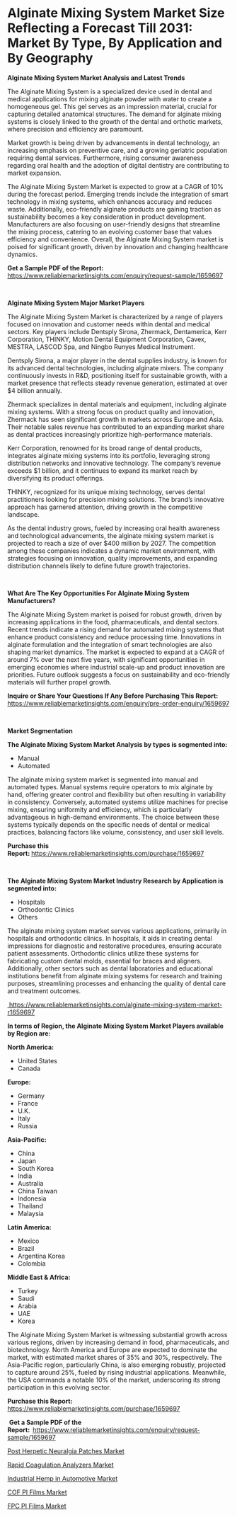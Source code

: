 <p><h1>Alginate Mixing System Market Size Reflecting a Forecast Till 2031: Market By Type, By Application and By Geography</h1></p><p><strong>Alginate Mixing System Market Analysis and Latest Trends</strong></p>
<p><p>The Alginate Mixing System is a specialized device used in dental and medical applications for mixing alginate powder with water to create a homogeneous gel. This gel serves as an impression material, crucial for capturing detailed anatomical structures. The demand for alginate mixing systems is closely linked to the growth of the dental and orthotic markets, where precision and efficiency are paramount. </p><p>Market growth is being driven by advancements in dental technology, an increasing emphasis on preventive care, and a growing geriatric population requiring dental services. Furthermore, rising consumer awareness regarding oral health and the adoption of digital dentistry are contributing to market expansion. </p><p>The Alginate Mixing System Market is expected to grow at a CAGR of 10% during the forecast period. Emerging trends include the integration of smart technology in mixing systems, which enhances accuracy and reduces waste. Additionally, eco-friendly alginate products are gaining traction as sustainability becomes a key consideration in product development. Manufacturers are also focusing on user-friendly designs that streamline the mixing process, catering to an evolving customer base that values efficiency and convenience. Overall, the Alginate Mixing System market is poised for significant growth, driven by innovation and changing healthcare dynamics.</p></p>
<p><strong>Get a Sample PDF of the Report:&nbsp;</strong> <a href="https://www.reliablemarketinsights.com/enquiry/request-sample/1659697?utm_campaign=1575&utm_medium=2&utm_source=Github&utm_content=ia&utm_term=12102024&utm_id=alginate-mixing-system">https://www.reliablemarketinsights.com/enquiry/request-sample/1659697</a></p>
<p>&nbsp;</p>
<p><strong>Alginate Mixing System Major Market Players</strong></p>
<p><p>The Alginate Mixing System Market is characterized by a range of players focused on innovation and customer needs within dental and medical sectors. Key players include Dentsply Sirona, Zhermack, Dentamerica, Kerr Corporation, THINKY, Motion Dental Equipment Corporation, Cavex, MESTRA, LASCOD Spa, and Ningbo Runyes Medical Instrument.</p><p>Dentsply Sirona, a major player in the dental supplies industry, is known for its advanced dental technologies, including alginate mixers. The company continuously invests in R&D, positioning itself for sustainable growth, with a market presence that reflects steady revenue generation, estimated at over $4 billion annually.</p><p>Zhermack specializes in dental materials and equipment, including alginate mixing systems. With a strong focus on product quality and innovation, Zhermack has seen significant growth in markets across Europe and Asia. Their notable sales revenue has contributed to an expanding market share as dental practices increasingly prioritize high-performance materials.</p><p>Kerr Corporation, renowned for its broad range of dental products, integrates alginate mixing systems into its portfolio, leveraging strong distribution networks and innovative technology. The company’s revenue exceeds $1 billion, and it continues to expand its market reach by diversifying its product offerings.</p><p>THINKY, recognized for its unique mixing technology, serves dental practitioners looking for precision mixing solutions. The brand’s innovative approach has garnered attention, driving growth in the competitive landscape.</p><p>As the dental industry grows, fueled by increasing oral health awareness and technological advancements, the alginate mixing system market is projected to reach a size of over $400 million by 2027. The competition among these companies indicates a dynamic market environment, with strategies focusing on innovation, quality improvements, and expanding distribution channels likely to define future growth trajectories.</p></p>
<p>&nbsp;</p>
<p><strong>What Are The Key Opportunities For Alginate Mixing System Manufacturers?</strong></p>
<p><p>The Alginate Mixing System market is poised for robust growth, driven by increasing applications in the food, pharmaceuticals, and dental sectors. Recent trends indicate a rising demand for automated mixing systems that enhance product consistency and reduce processing time. Innovations in alginate formulation and the integration of smart technologies are also shaping market dynamics. The market is expected to expand at a CAGR of around 7% over the next five years, with significant opportunities in emerging economies where industrial scale-up and product innovation are priorities. Future outlook suggests a focus on sustainability and eco-friendly materials will further propel growth.</p></p>
<p><strong>Inquire or Share Your Questions If Any Before Purchasing This Report:</strong> <a href="https://www.reliablemarketinsights.com/enquiry/pre-order-enquiry/1659697?utm_campaign=1575&utm_medium=2&utm_source=Github&utm_content=ia&utm_term=12102024&utm_id=alginate-mixing-system">https://www.reliablemarketinsights.com/enquiry/pre-order-enquiry/1659697</a></p>
<p>&nbsp;</p>
<p><strong>Market Segmentation</strong></p>
<p><strong>The Alginate Mixing System Market Analysis by types is segmented into:</strong></p>
<p><ul><li>Manual</li><li>Automated</li></ul></p>
<p><p>The alginate mixing system market is segmented into manual and automated types. Manual systems require operators to mix alginate by hand, offering greater control and flexibility but often resulting in variability in consistency. Conversely, automated systems utilize machines for precise mixing, ensuring uniformity and efficiency, which is particularly advantageous in high-demand environments. The choice between these systems typically depends on the specific needs of dental or medical practices, balancing factors like volume, consistency, and user skill levels.</p></p>
<p><strong>Purchase this Report:&nbsp;</strong><a href="https://www.reliablemarketinsights.com/purchase/1659697?utm_campaign=1575&utm_medium=2&utm_source=Github&utm_content=ia&utm_term=12102024&utm_id=alginate-mixing-system">https://www.reliablemarketinsights.com/purchase/1659697</a></p>
<p>&nbsp;</p>
<p><strong>The Alginate Mixing System Market Industry Research by Application is segmented into:</strong></p>
<p><ul><li>Hospitals</li><li>Orthodontic Clinics</li><li>Others</li></ul></p>
<p><p>The alginate mixing system market serves various applications, primarily in hospitals and orthodontic clinics. In hospitals, it aids in creating dental impressions for diagnostic and restorative procedures, ensuring accurate patient assessments. Orthodontic clinics utilize these systems for fabricating custom dental molds, essential for braces and aligners. Additionally, other sectors such as dental laboratories and educational institutions benefit from alginate mixing systems for research and training purposes, streamlining processes and enhancing the quality of dental care and treatment outcomes.</p></p>
<p><a href="https://www.reliablemarketinsights.com/alginate-mixing-system-market-r1659697?utm_campaign=1575&utm_medium=2&utm_source=Github&utm_content=ia&utm_term=12102024&utm_id=alginate-mixing-system">&nbsp;https://www.reliablemarketinsights.com/alginate-mixing-system-market-r1659697</a></p>
<p><strong>In terms of Region, the Alginate Mixing System Market Players available by Region are:</strong></p>
<p>
    <p> <strong> North America: </strong>
        <ul>
            <li>United States</li>
            <li>Canada</li>
        </ul>
        </p> 
    <p> <strong> Europe: </strong>
        <ul>
            <li>Germany</li>
            <li>France</li>
            <li>U.K.</li>
            <li>Italy</li>
            <li>Russia</li>
        </ul>
        </p> 
    <p> <strong> Asia-Pacific: </strong>
        <ul>
            <li>China</li>
            <li>Japan</li>
            <li>South Korea</li>
            <li>India</li>
            <li>Australia</li>
            <li>China Taiwan</li>
            <li>Indonesia</li>
            <li>Thailand</li>
            <li>Malaysia</li>
        </ul>
        </p> 
    <p> <strong> Latin America: </strong>
        <ul>
            <li>Mexico</li>
            <li>Brazil</li>
            <li>Argentina Korea</li>
            <li>Colombia</li>
        </ul>
        </p> 
    <p> <strong> Middle East & Africa: </strong>
        <ul>
            <li>Turkey</li>
            <li>Saudi</li>
            <li>Arabia</li>
            <li>UAE</li>
            <li>Korea</li>
        </ul>
    </p>
    </p>
<p><p>The Alginate Mixing System Market is witnessing substantial growth across various regions, driven by increasing demand in food, pharmaceuticals, and biotechnology. North America and Europe are expected to dominate the market, with estimated market shares of 35% and 30%, respectively. The Asia-Pacific region, particularly China, is also emerging robustly, projected to capture around 25%, fueled by rising industrial applications. Meanwhile, the USA commands a notable 10% of the market, underscoring its strong participation in this evolving sector.</p></p>
<p><strong>Purchase this Report: </strong><a href="https://www.reliablemarketinsights.com/purchase/1659697?utm_campaign=1575&utm_medium=2&utm_source=Github&utm_content=ia&utm_term=12102024&utm_id=alginate-mixing-system">https://www.reliablemarketinsights.com/purchase/1659697</a></p>
<p>&nbsp;<strong>Get a Sample PDF of the Report:&nbsp;&nbsp;</strong><a href="https://www.reliablemarketinsights.com/enquiry/request-sample/1659697?utm_campaign=1575&utm_medium=2&utm_source=Github&utm_content=ia&utm_term=12102024&utm_id=alginate-mixing-system">https://www.reliablemarketinsights.com/enquiry/request-sample/1659697</a></p>
<p><strong></strong></p>
<p><p><a href="https://www.linkedin.com/pulse/post-herpetic-neuralgia-patches-market-global-share-ranking-fovve?utm_campaign=1575&utm_medium=2&utm_source=Github&utm_content=ia&utm_term=12102024&utm_id=alginate-mixing-system">Post Herpetic Neuralgia Patches Market</a></p><p><a href="https://www.linkedin.com/pulse/rapid-coagulation-analyzers-mosaic-piecing-together-global-market-mgz4c?utm_campaign=1575&utm_medium=2&utm_source=Github&utm_content=ia&utm_term=12102024&utm_id=alginate-mixing-system">Rapid Coagulation Analyzers Market</a></p><p><a href="https://www.linkedin.com/pulse/industrial-hemp-automotive-market-overview-global-trends-future-8xfuc?utm_campaign=1575&utm_medium=2&utm_source=Github&utm_content=ia&utm_term=12102024&utm_id=alginate-mixing-system">Industrial Hemp in Automotive Market</a></p><p><a href="https://github.com/hgf64gh/Market-Research-Report-List-1/blob/main/cof-pi-films-market.md?utm_campaign=1575&utm_medium=2&utm_source=Github&utm_content=ia&utm_term=12102024&utm_id=alginate-mixing-system">COF PI Films Market</a></p><p><a href="https://github.com/marloy8/Market-Research-Report-List-6/blob/main/fpc-pi-films-market.md?utm_campaign=1575&utm_medium=2&utm_source=Github&utm_content=ia&utm_term=12102024&utm_id=alginate-mixing-system">FPC PI Films Market</a></p></p>